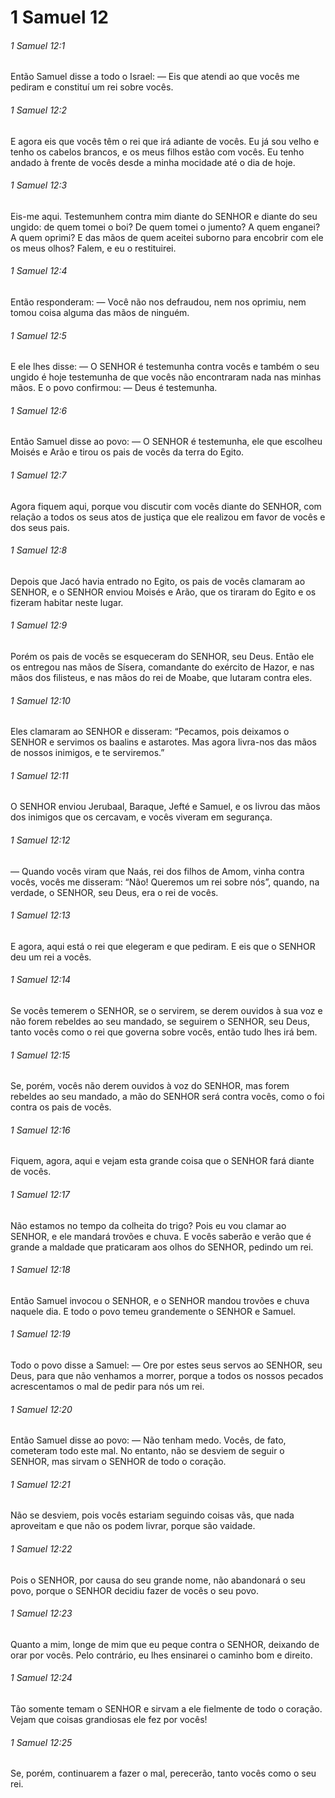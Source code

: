 # 1 Samuel 12

###### 1 Samuel 12:1

Então Samuel disse a todo o Israel: — Eis que atendi ao que vocês me pediram e constituí um rei sobre vocês.

###### 1 Samuel 12:2

E agora eis que vocês têm o rei que irá adiante de vocês. Eu já sou velho e tenho os cabelos brancos, e os meus filhos estão com vocês. Eu tenho andado à frente de vocês desde a minha mocidade até o dia de hoje.

###### 1 Samuel 12:3

Eis-me aqui. Testemunhem contra mim diante do SENHOR e diante do seu ungido: de quem tomei o boi? De quem tomei o jumento? A quem enganei? A quem oprimi? E das mãos de quem aceitei suborno para encobrir com ele os meus olhos? Falem, e eu o restituirei.

###### 1 Samuel 12:4

Então responderam: — Você não nos defraudou, nem nos oprimiu, nem tomou coisa alguma das mãos de ninguém.

###### 1 Samuel 12:5

E ele lhes disse: — O SENHOR é testemunha contra vocês e também o seu ungido é hoje testemunha de que vocês não encontraram nada nas minhas mãos. E o povo confirmou: — Deus é testemunha.

###### 1 Samuel 12:6

Então Samuel disse ao povo: — O SENHOR é testemunha, ele que escolheu Moisés e Arão e tirou os pais de vocês da terra do Egito.

###### 1 Samuel 12:7

Agora fiquem aqui, porque vou discutir com vocês diante do SENHOR, com relação a todos os seus atos de justiça que ele realizou em favor de vocês e dos seus pais.

###### 1 Samuel 12:8

Depois que Jacó havia entrado no Egito, os pais de vocês clamaram ao SENHOR, e o SENHOR enviou Moisés e Arão, que os tiraram do Egito e os fizeram habitar neste lugar.

###### 1 Samuel 12:9

Porém os pais de vocês se esqueceram do SENHOR, seu Deus. Então ele os entregou nas mãos de Sísera, comandante do exército de Hazor, e nas mãos dos filisteus, e nas mãos do rei de Moabe, que lutaram contra eles.

###### 1 Samuel 12:10

Eles clamaram ao SENHOR e disseram: “Pecamos, pois deixamos o SENHOR e servimos os baalins e astarotes. Mas agora livra-nos das mãos de nossos inimigos, e te serviremos.”

###### 1 Samuel 12:11

O SENHOR enviou Jerubaal, Baraque, Jefté e Samuel, e os livrou das mãos dos inimigos que os cercavam, e vocês viveram em segurança.

###### 1 Samuel 12:12

— Quando vocês viram que Naás, rei dos filhos de Amom, vinha contra vocês, vocês me disseram: “Não! Queremos um rei sobre nós”, quando, na verdade, o SENHOR, seu Deus, era o rei de vocês.

###### 1 Samuel 12:13

E agora, aqui está o rei que elegeram e que pediram. E eis que o SENHOR deu um rei a vocês.

###### 1 Samuel 12:14

Se vocês temerem o SENHOR, se o servirem, se derem ouvidos à sua voz e não forem rebeldes ao seu mandado, se seguirem o SENHOR, seu Deus, tanto vocês como o rei que governa sobre vocês, então tudo lhes irá bem.

###### 1 Samuel 12:15

Se, porém, vocês não derem ouvidos à voz do SENHOR, mas forem rebeldes ao seu mandado, a mão do SENHOR será contra vocês, como o foi contra os pais de vocês.

###### 1 Samuel 12:16

Fiquem, agora, aqui e vejam esta grande coisa que o SENHOR fará diante de vocês.

###### 1 Samuel 12:17

Não estamos no tempo da colheita do trigo? Pois eu vou clamar ao SENHOR, e ele mandará trovões e chuva. E vocês saberão e verão que é grande a maldade que praticaram aos olhos do SENHOR, pedindo um rei.

###### 1 Samuel 12:18

Então Samuel invocou o SENHOR, e o SENHOR mandou trovões e chuva naquele dia. E todo o povo temeu grandemente o SENHOR e Samuel.

###### 1 Samuel 12:19

Todo o povo disse a Samuel: — Ore por estes seus servos ao SENHOR, seu Deus, para que não venhamos a morrer, porque a todos os nossos pecados acrescentamos o mal de pedir para nós um rei.

###### 1 Samuel 12:20

Então Samuel disse ao povo: — Não tenham medo. Vocês, de fato, cometeram todo este mal. No entanto, não se desviem de seguir o SENHOR, mas sirvam o SENHOR de todo o coração.

###### 1 Samuel 12:21

Não se desviem, pois vocês estariam seguindo coisas vãs, que nada aproveitam e que não os podem livrar, porque são vaidade.

###### 1 Samuel 12:22

Pois o SENHOR, por causa do seu grande nome, não abandonará o seu povo, porque o SENHOR decidiu fazer de vocês o seu povo.

###### 1 Samuel 12:23

Quanto a mim, longe de mim que eu peque contra o SENHOR, deixando de orar por vocês. Pelo contrário, eu lhes ensinarei o caminho bom e direito.

###### 1 Samuel 12:24

Tão somente temam o SENHOR e sirvam a ele fielmente de todo o coração. Vejam que coisas grandiosas ele fez por vocês!

###### 1 Samuel 12:25

Se, porém, continuarem a fazer o mal, perecerão, tanto vocês como o seu rei.

